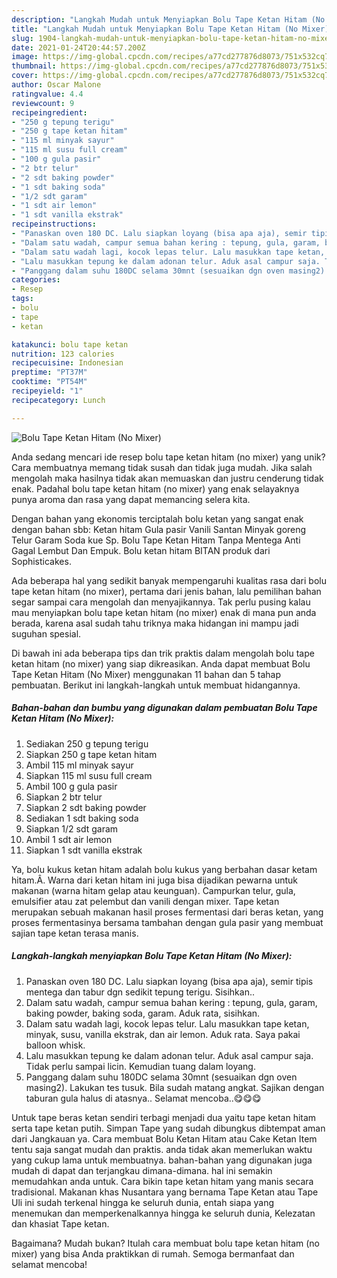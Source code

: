 ```yaml
---
description: "Langkah Mudah untuk Menyiapkan Bolu Tape Ketan Hitam (No Mixer) yang Enak"
title: "Langkah Mudah untuk Menyiapkan Bolu Tape Ketan Hitam (No Mixer) yang Enak"
slug: 1904-langkah-mudah-untuk-menyiapkan-bolu-tape-ketan-hitam-no-mixer-yang-enak
date: 2021-01-24T20:44:57.200Z
image: https://img-global.cpcdn.com/recipes/a77cd277876d8073/751x532cq70/bolu-tape-ketan-hitam-no-mixer-foto-resep-utama.jpg
thumbnail: https://img-global.cpcdn.com/recipes/a77cd277876d8073/751x532cq70/bolu-tape-ketan-hitam-no-mixer-foto-resep-utama.jpg
cover: https://img-global.cpcdn.com/recipes/a77cd277876d8073/751x532cq70/bolu-tape-ketan-hitam-no-mixer-foto-resep-utama.jpg
author: Oscar Malone
ratingvalue: 4.4
reviewcount: 9
recipeingredient:
- "250 g tepung terigu"
- "250 g tape ketan hitam"
- "115 ml minyak sayur"
- "115 ml susu full cream"
- "100 g gula pasir"
- "2 btr telur"
- "2 sdt baking powder"
- "1 sdt baking soda"
- "1/2 sdt garam"
- "1 sdt air lemon"
- "1 sdt vanilla ekstrak"
recipeinstructions:
- "Panaskan oven 180 DC. Lalu siapkan loyang (bisa apa aja), semir tipis mentega dan tabur dgn sedikit tepung terigu. Sisihkan.."
- "Dalam satu wadah, campur semua bahan kering : tepung, gula, garam, baking powder, baking soda, garam. Aduk rata, sisihkan."
- "Dalam satu wadah lagi, kocok lepas telur. Lalu masukkan tape ketan, minyak, susu, vanilla ekstrak, dan air lemon. Aduk rata. Saya pakai balloon whisk."
- "Lalu masukkan tepung ke dalam adonan telur. Aduk asal campur saja. Tidak perlu sampai licin. Kemudian tuang dalam loyang."
- "Panggang dalam suhu 180DC selama 30mnt (sesuaikan dgn oven masing2). Lakukan tes tusuk. Bila sudah matang angkat. Sajikan dengan taburan gula halus di atasnya.. Selamat mencoba..😋😋😋"
categories:
- Resep
tags:
- bolu
- tape
- ketan

katakunci: bolu tape ketan 
nutrition: 123 calories
recipecuisine: Indonesian
preptime: "PT37M"
cooktime: "PT54M"
recipeyield: "1"
recipecategory: Lunch

---
```



![Bolu Tape Ketan Hitam (No Mixer)](https://img-global.cpcdn.com/recipes/a77cd277876d8073/751x532cq70/bolu-tape-ketan-hitam-no-mixer-foto-resep-utama.jpg)

Anda sedang mencari ide resep bolu tape ketan hitam (no mixer) yang unik? Cara membuatnya memang tidak susah dan tidak juga mudah. Jika salah mengolah maka hasilnya tidak akan memuaskan dan justru cenderung tidak enak. Padahal bolu tape ketan hitam (no mixer) yang enak selayaknya punya aroma dan rasa yang dapat memancing selera kita.

Dengan bahan yang ekonomis terciptalah bolu ketan yang sangat enak dengan bahan sbb: Ketan hitam Gula pasir Vanili Santan Minyak goreng Telur Garam Soda kue Sp. Bolu Tape Ketan Hitam Tanpa Mentega Anti Gagal Lembut Dan Empuk. Bolu ketan hitam BITAN produk dari Sophisticakes.

Ada beberapa hal yang sedikit banyak mempengaruhi kualitas rasa dari bolu tape ketan hitam (no mixer), pertama dari jenis bahan, lalu pemilihan bahan segar sampai cara mengolah dan menyajikannya. Tak perlu pusing kalau mau menyiapkan bolu tape ketan hitam (no mixer) enak di mana pun anda berada, karena asal sudah tahu triknya maka hidangan ini mampu jadi suguhan spesial.


Di bawah ini ada beberapa tips dan trik praktis dalam mengolah bolu tape ketan hitam (no mixer) yang siap dikreasikan. Anda dapat membuat Bolu Tape Ketan Hitam (No Mixer) menggunakan 11 bahan dan 5 tahap pembuatan. Berikut ini langkah-langkah untuk membuat hidangannya.

<!--inarticleads1-->

##### Bahan-bahan dan bumbu yang digunakan dalam pembuatan Bolu Tape Ketan Hitam (No Mixer):

1. Sediakan 250 g tepung terigu
1. Siapkan 250 g tape ketan hitam
1. Ambil 115 ml minyak sayur
1. Siapkan 115 ml susu full cream
1. Ambil 100 g gula pasir
1. Siapkan 2 btr telur
1. Siapkan 2 sdt baking powder
1. Sediakan 1 sdt baking soda
1. Siapkan 1/2 sdt garam
1. Ambil 1 sdt air lemon
1. Siapkan 1 sdt vanilla ekstrak


Ya, bolu kukus ketan hitam adalah bolu kukus yang berbahan dasar ketam hitam.Â. Warna dari ketan hitam ini juga bisa dijadikan pewarna untuk makanan (warna hitam gelap atau keunguan). Campurkan telur, gula, emulsifier atau zat pelembut dan vanili dengan mixer. Tape ketan merupakan sebuah makanan hasil proses fermentasi dari beras ketan, yang proses fermentasinya bersama tambahan dengan gula pasir yang membuat sajian tape ketan terasa manis. 

<!--inarticleads2-->

##### Langkah-langkah menyiapkan Bolu Tape Ketan Hitam (No Mixer):

1. Panaskan oven 180 DC. Lalu siapkan loyang (bisa apa aja), semir tipis mentega dan tabur dgn sedikit tepung terigu. Sisihkan..
1. Dalam satu wadah, campur semua bahan kering : tepung, gula, garam, baking powder, baking soda, garam. Aduk rata, sisihkan.
1. Dalam satu wadah lagi, kocok lepas telur. Lalu masukkan tape ketan, minyak, susu, vanilla ekstrak, dan air lemon. Aduk rata. Saya pakai balloon whisk.
1. Lalu masukkan tepung ke dalam adonan telur. Aduk asal campur saja. Tidak perlu sampai licin. Kemudian tuang dalam loyang.
1. Panggang dalam suhu 180DC selama 30mnt (sesuaikan dgn oven masing2). Lakukan tes tusuk. Bila sudah matang angkat. Sajikan dengan taburan gula halus di atasnya.. Selamat mencoba..😋😋😋


Untuk tape beras ketan sendiri terbagi menjadi dua yaitu tape ketan hitam serta tape ketan putih. Simpan Tape yang sudah dibungkus dibtempat aman dari Jangkauan ya. Cara membuat Bolu Ketan Hitam atau Cake Ketan Item tentu saja sangat mudah dan praktis. anda tidak akan memerlukan waktu yang cukup lama untuk membuatnya. bahan-bahan yang digunakan juga mudah di dapat dan terjangkau dimana-dimana. hal ini semakin memudahkan anda untuk. Cara bikin tape ketan hitam yang manis secara tradisional. Makanan khas Nusantara yang bernama Tape Ketan atau Tape Uli ini sudah terkenal hingga ke seluruh dunia, entah siapa yang menemukan dan memperkenalkannya hingga ke seluruh dunia, Kelezatan dan khasiat Tape ketan. 

Bagaimana? Mudah bukan? Itulah cara membuat bolu tape ketan hitam (no mixer) yang bisa Anda praktikkan di rumah. Semoga bermanfaat dan selamat mencoba!
